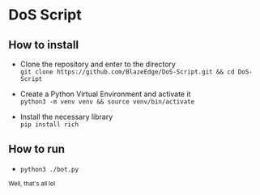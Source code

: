 # DoS Script

## How to install
- Clone the repository and enter to the directory<br>
`git clone https://github.com/BlazeEdge/DoS-Script.git && cd DoS-Script`

- Create a Python Virtual Environment and activate it<br>
`python3 -m venv venv && source venv/bin/activate`

- Install the necessary library<br>
`pip install rich`

## How to run
- `python3 ./bot.py`


<sub>Well, that's all lol</sub>